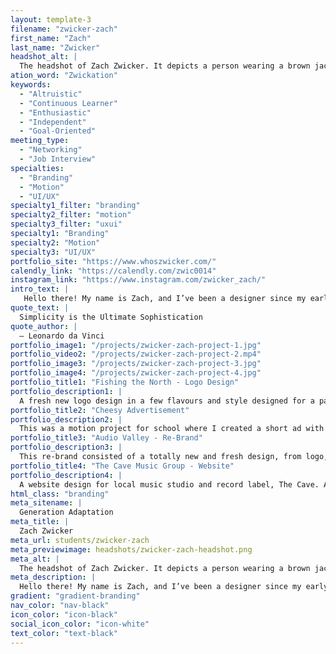 ```yaml
---
layout: template-3
filename: "zwicker-zach"
first_name: "Zach"
last_name: "Zwicker"
headshot_alt: |
  The headshot of Zach Zwicker. It depicts a person wearing a brown jacket and white t-shirt, making a neutral expression with their head tilted whilst looking at the camera.
ation_word: "Zwickation"
keywords:
  - "Altruistic"
  - "Continuous Learner"
  - "Enthusiastic"
  - "Independent"
  - "Goal-Oriented"
meeting_type:
  - "Networking"
  - "Job Interview"
specialties:
  - "Branding"
  - "Motion"
  - "UI/UX"
specialty1_filter: "branding"
specialty2_filter: "motion"
specialty3_filter: "uxui"
specialty1: "Branding"
specialty2: "Motion"
specialty3: "UI/UX"
portfolio_site: "https://www.whoszwicker.com/"
calendly_link: "https://calendly.com/zwic0014"
instagram_link: "https://www.instagram.com/zwicker_zach/"
intro_text: |
   Hello there! My name is Zach, and I’ve been a designer since my early teens. I really enjoy the start to finish process of artistic creation that inspires to me work at it everyday. The feeling of solving problems with creative solutions is one I thrive for.
quote_text: |
  Simplicity is the Ultimate Sophistication
quote_author: |
  — Leonardo da Vinci
portfolio_image1: "/projects/zwicker-zach-project-1.jpg"
portfolio_video2: "/projects/zwicker-zach-project-2.mp4"
portfolio_image3: "/projects/zwicker-zach-project-3.jpg"
portfolio_image4: "/projects/zwicker-zach-project-4.jpg"
portfolio_title1: "Fishing the North - Logo Design"
portfolio_description1: |
  A fresh new logo design in a few flavours and style designed for a passionate fisherman. The design was made to fit on everything from boats to hats and even gear.
portfolio_title2: "Cheesy Advertisement"
portfolio_description2: |
  This was a motion project for school where I created a short ad with an alternate version of a food most of us know and love.
portfolio_title3: "Audio Valley - Re-Brand"
portfolio_description3: |
  This re-brand consisted of a totally new and fresh design, from logo, to website, and lots more.
portfolio_title4: "The Cave Music Group - Website"
portfolio_description4: |
  A website design for local music studio and record label, The Cave. A brand separation was done for the distinct business and a new website to separate even further.
html_class: "branding"
meta_sitename: |
  Generation Adaptation
meta_title: |
  Zach Zwicker
meta_url: students/zwicker-zach
meta_previewimage: headshots/zwicker-zach-headshot.png
meta_alt: |
  The headshot of Zach Zwicker. It depicts a person wearing a brown jacket and white t-shirt, making a neutral expression with their head tilted whilst looking at the camera.
meta_description: |
  Hello there! My name is Zach, and I’ve been a designer since my early teens. I really enjoy the start to finish process of artistic creation that inspires to me work at it everyday. The feeling of solving problems with creative solutions is one I thrive for.
gradient: "gradient-branding"
nav_color: "nav-black"
icon_color: "icon-black"
social_icon_color: "icon-white"
text_color: "text-black"
---
```

